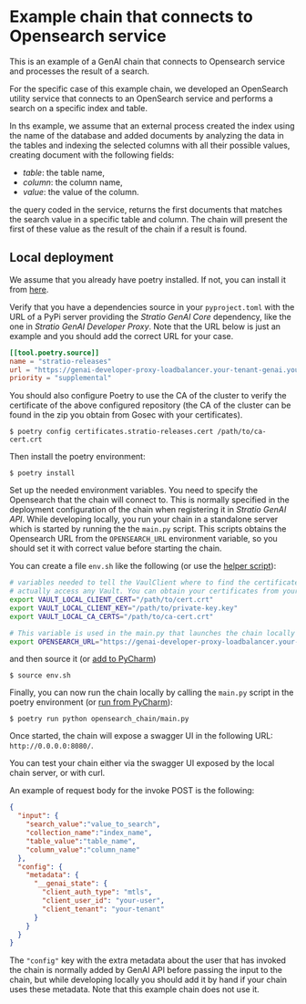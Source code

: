 # Example chain that connects to Opensearch service

This is an example of a GenAI chain that connects to Opensearch service and processes the result of a search.

For the specific case of this example chain, we developed an OpenSearch utility service that connects to an OpenSearch service and performs a search on a specific index and table.

In ths example, we assume that an external process created the index using the name of the database
and added documents by analyzing the data in the tables and indexing the selected columns with all their possible values, 
creating document with the following fields:

* _table_: the table name,
* _column_: the column name,
* _value_: the value of the column.

the query coded in the service, returns the first documents that matches the search value in a specific table and column.
The chain will present the first of these value as the result of the chain if a result is found.

## Local deployment

We assume that you already have poetry installed. If not, you can install it from [here](https://python-poetry.org/docs/#installation).

Verify that you have a dependencies source in your `pyproject.toml` with the URL of a PyPi server providing the *Stratio GenAI Core* dependency, like the one in *Stratio GenAI Developer Proxy*.
Note that the URL below is just an example and you should add the correct URL for your case.

```toml
[[tool.poetry.source]]
name = "stratio-releases"
url = "https://genai-developer-proxy-loadbalancer.your-tenant-genai.yourdomain.com:8080/service/genai-api/v1/pypi/simple/"
priority = "supplemental"
```
You should also configure Poetry to use the CA of the cluster to verify the certificate of the
above configured repository (the CA of the cluster can be found in the zip you obtain from Gosec with your
certificates).

```
$ poetry config certificates.stratio-releases.cert /path/to/ca-cert.crt 
```

Then install the poetry environment:
```
$ poetry install
```

Set up the needed environment variables. You need to specify the Opensearch that the chain will connect to. This is normally specified in the deployment configuration of the chain when registering it in *Stratio GenAI API*. While developing locally, you run your chain in a standalone server which is started by running the the `main.py` script. This scripts obtains the Opensearch URL from the `OPENSEARCH_URL` environment variable, so you should set it with correct value before starting the chain.

You can create a file `env.sh` like the following (or use the [helper script](../README.md#extra-environment-variables)):

```bash
# variables needed to tell the VaulClient where to find the certificates so it does not need to
# actually access any Vault. You can obtain your certificates from your profile in Gosec
export VAULT_LOCAL_CLIENT_CERT="/path/to/cert.crt"
export VAULT_LOCAL_CLIENT_KEY="/path/to/private-key.key"
export VAULT_LOCAL_CA_CERTS="/path/to/ca-cert.crt"

# This variable is used in the main.py that launches the chain locally 
export OPENSEARCH_URL="https://genai-developer-proxy-loadbalancer.your-tenant-genai.yourdomain.com:8080/service/opensearch"
```
and then source it (or [add to PyCharm](../README.md#running-from-pycharm))
```
$ source env.sh
```

Finally, you can now run the chain locally by calling the `main.py` script in the poetry environment (or [run from PyCharm](../README.md#running-from-pycharm)):

```
$ poetry run python opensearch_chain/main.py
```

Once started, the chain will expose a swagger UI in the following URL: `http://0.0.0.0:8080/`.

You can test your chain either via the swagger UI exposed by the local chain server, or with curl.

An example of request body for the invoke POST is the following:

```json
{
  "input": {
    "search_value":"value_to_search",
    "collection_name":"index_name",
    "table_value":"table_name",
    "column_value":"column_name"
  },
  "config": {
    "metadata": {
      "__genai_state": {
        "client_auth_type": "mtls",
        "client_user_id": "your-user",
        "client_tenant": "your-tenant"
      }
    }
  }
}
```

The `"config"` key with the extra metadata about the user that has invoked the chain is normally added by GenAI API before passing the input to the chain, but while developing locally you should add it by hand if your chain uses these metadata. Note that this example chain does not use it.

